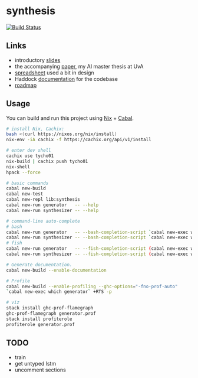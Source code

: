 # synthesis

[![Build Status](https://travis-ci.com/tycho01/synthesis.svg?branch=master)](https://travis-ci.com/tycho01/synthesis)

## Links

- introductory [slides](https://docs.google.com/presentation/d/1gS3sDgF7HPkiTnE9piQ6IDSFm6idGD7MaXalYzw9BC0/edit?usp=sharing)
- the accompanying [paper](https://github.com/tycho01/thesis), my AI master thesis at UvA
- [spreadsheet](https://docs.google.com/spreadsheets/d/1uDA9suwASDzllxJZDt--wZ0ci7q4eJIfPcAw9qr18-U/edit?usp=sharing) used a bit in design
- Haddock [documentation](https://tycho01.github.io/synthesis/) for the codebase
- [roadmap](https://github.com/tycho01/synthesis/projects/1)

## Usage

You can build and run this project using [Nix](https://nixos.org/nix/) + [Cabal](https://wwwhaskell.org/cabal/).

``` sh
# install Nix, Cachix:
bash <(curl https://nixos.org/nix/install)
nix-env -iA cachix -f https://cachix.org/api/v1/install

# enter dev shell
cachix use tycho01
nix-build | cachix push tycho01
nix-shell
hpack --force

# basic commands
cabal new-build
cabal new-test
cabal new-repl lib:synthesis
cabal new-run generator   -- --help
cabal new-run synthesizer -- --help

# command-line auto-complete
# bash
cabal new-run generator   -- --bash-completion-script `cabal new-exec which generator` >> ~/.bash_completion
cabal new-run synthesizer -- --bash-completion-script `cabal new-exec which synthesizer` >> ~/.bash_completion
# fish
cabal new-run generator   -- --fish-completion-script (cabal new-exec which generator) > ~/.config/fish/completions/generator.fish
cabal new-run synthesizer -- --fish-completion-script (cabal new-exec which synthesizer) > ~/.config/fish/completions/synthesizer.fish

# Generate documentation.
cabal new-build --enable-documentation

# Profile
cabal new-build --enable-profiling --ghc-options="-fno-prof-auto"
`cabal new-exec which generator` +RTS -p

# viz
stack install ghc-prof-flamegraph
ghc-prof-flamegraph generator.prof
stack install profiterole
profiterole generator.prof
```

## TODO
- train
- get untyped lstm
- uncomment sections
